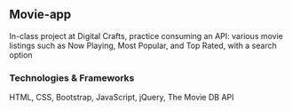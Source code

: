 ## Movie-app
In-class project at Digital Crafts, practice consuming an API: various movie listings such as Now Playing, Most Popular, and Top Rated, with a search option

### Technologies & Frameworks 
HTML, CSS, Bootstrap, JavaScript, jQuery, The Movie DB API
